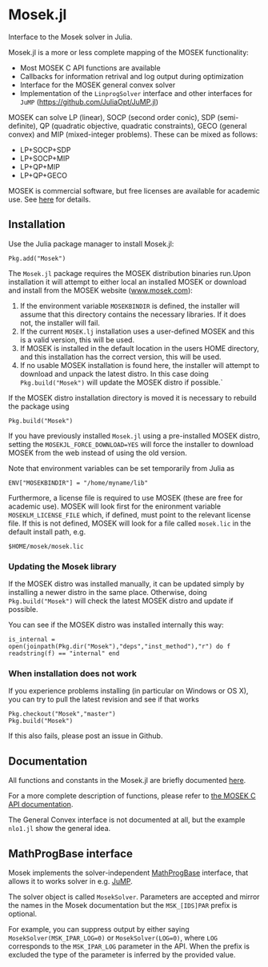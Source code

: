 Mosek.jl
========

Interface to the Mosek solver in Julia. 

Mosek.jl is a more or less complete mapping of the MOSEK functionality:
- Most MOSEK C API functions are available
- Callbacks for information retrival and log output during optimization
- Interface for the MOSEK general convex solver
- Implementation of the `LinprogSolver` interface and other interfaces for `JuMP` (https://github.com/JuliaOpt/JuMP.jl)

MOSEK can solve LP (linear), SOCP (second order conic), SDP (semi-definite), 
QP (quadratic objective, quadratic constraints), GECO (general
convex) and MIP (mixed-integer problems). These can be mixed as follows:
- LP+SOCP+SDP
- LP+SOCP+MIP
- LP+QP+MIP
- LP+QP+GECO

MOSEK is commercial software, but free licenses are available for academic use. See [here](http://mosek.com/resources/academic-license/) for details.

Installation
------------

Use the Julia package manager to install Mosek.jl:

```
Pkg.add("Mosek")
```
    
The `Mosek.jl` package requires the MOSEK distribution binaries run.Upon
installation it will attempt to either local an installed MOSEK or download and
install from the MOSEK website (www.mosek.com):

1. If the environment variable `MOSEKBINDIR` is defined, the installer will assume that this directory contains the necessary libraries. If it does not, the installer will fail.
2. If the current `MOSEK.lj` installation uses a user-defined MOSEK and this is a valid version, this will be used.
3. If MOSEK is installed in the default location in the users HOME directory, and this installation has the correct version, this will be used. 
4. If no usable MOSEK installation is found here, the installer will
  attempt to download and unpack the latest distro. In this case doing
  `Pkg.build("Mosek")` will update the MOSEK distro if possible.`

If the MOSEK distro installation directory is moved it is necessary to rebuild the package using
```
Pkg.build("Mosek")
```

If you have previously installed `Mosek.jl` using a pre-installed
MOSEK distro, setting the `MOSEKJL_FORCE_DOWNLOAD=YES` will force the
installer to download MOSEK from the web instead of using the old
version.

Note that environment variables can be set temporarily from Julia as
```
ENV["MOSEKBINDIR"] = "/home/myname/lib"
```

Furthermore, a license file is required to use MOSEK (these are
free for academic use). MOSEK will look first for the enironment
variable `MOSEKLM_LICENSE_FILE` which, if defined, must point to the relevant
license file. If this is not defined, MOSEK will look for a file
called `mosek.lic` in the default install path, e.g.


```
$HOME/mosek/mosek.lic
```

### Updating the Mosek library
If the MOSEK distro was installed manually, it can be updated simply
by installing a newer distro in the same place. Otherwise, doing
`Pkg.build("Mosek")` will check the latest MOSEK distro and update if
possible.

You can see if the MOSEK distro was installed internally this way:

```
is_internal = open(joinpath(Pkg.dir("Mosek"),"deps","inst_method"),"r") do f readstring(f) == "internal" end
```

### When installation does not work
If you experience problems installing (in particular on Windows or OS X), you can try to pull the latest revision and see if that works
```
Pkg.checkout("Mosek","master")
Pkg.build("Mosek")
```

If this also fails, please post an issue in Github.


Documentation
-------------

All functions and constants in the Mosek.jl are briefly documented [here](doc/Mosek-Functions.rst).

For a more complete description of functions, please refer to 
[the MOSEK C API documentation](http://docs.mosek.com/7.0/capi/index.html).

The General Convex interface is not documented at all, but the example 
`nlo1.jl` show the general idea.

MathProgBase interface
----------------------

Mosek implements the solver-independent
[MathProgBase](https://github.com/JuliaOpt/MathProgBase.jl) interface,
that allows it to works solver in e.g. [JuMP](https://github.com/JuliaOpt/JuMP.jl).

The solver object is called ``MosekSolver``. Parameters are accepted
and mirror the names in the Mosek documentation but the
``MSK_[IDS]PAR`` prefix is optional.

For example, you can suppress output by either saying
``MosekSolver(MSK_IPAR_LOG=0)`` or ``MosekSolver(LOG=0)``, where
``LOG`` corresponds to the `MSK_IPAR_LOG` parameter in the API. When
the prefix is excluded the type of the parameter is inferred by the
provided value.
